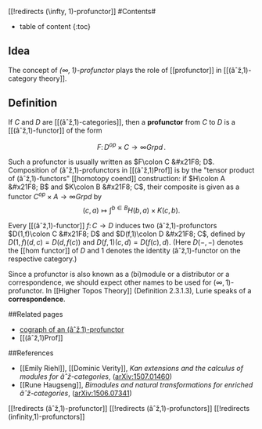 [[!redirects (\infty, 1)-profunctor]]
#Contents#
* table of content
{:toc}

## Idea

The concept of _$(\infty, 1)$-profunctor_ plays the role of [[profunctor]] in [[(âˆž,1)-category theory]].

## Definition ##

If $C$ and $D$ are [[(âˆž,1)-categories]], then a **profunctor** from $C$ to $D$ is a [[(âˆž,1)-functor]] of the form

$$
  F \colon D^{op}\times C \to \infty Grpd
  \,.
$$

Such a  profunctor is usually written as $F\colon  C &#x21F8; D$. Composition of (âˆž,1)-profunctors in [[(âˆž,1)Prof]] is by the "tensor product of (âˆž,1)-functors" [[homotopy coend]] construction: if $H\colon A &#x21F8;  B$ and $K\colon B &#x21F8;  C$, their composite is given as a functor $C^{op}\times A \to \infty Grpd$ by
$$(c,a)\mapsto \int^{b\in B} H(b,a)\times K(c,b).$$

Every [[(âˆž,1)-functor]] $f\colon C\to D$ induces two (âˆž,1)-profunctors $D(1,f)\colon C &#x21F8; D$ and $D(f,1)\colon D &#x21F8; C$, defined by $D(1,f)(d,c) = D(d,f(c))$ and $D(f,1)(c,d) = D(f(c),d)$. (Here $D(-,-)$ denotes the [[hom functor]] of $D$ and $1$ denotes the identity (âˆž,1)-functor on the respective category.) 

Since a profunctor is also known as a (bi)module or a distributor or a correspondence, we should expect other names to be used for $(\infty, 1)$-profunctor. In [[Higher Topos Theory]] (Definition 2.3.1.3), Lurie speaks of a **correspondence**.

##Related pages

* [cograph of an (âˆž,1)-profunctor](cograph+of+a+profunctor#in_category_theory_2)
* [[(âˆž,1)Prof]]

##References

* [[Emily Riehl]], [[Dominic Verity]], _Kan extensions and the calculus of modules for âˆž-categories_, ([arXiv:1507.01460](https://arxiv.org/abs/1507.01460))
* [[Rune Haugseng]], _Bimodules and natural transformations for enriched âˆž-categories_, ([arXiv:1506.07341](https://arxiv.org/abs/1506.07341))

[[!redirects (âˆž,1)-profunctor]]
[[!redirects (âˆž,1)-profunctors]]
[[!redirects (infinity,1)-profunctors]]

